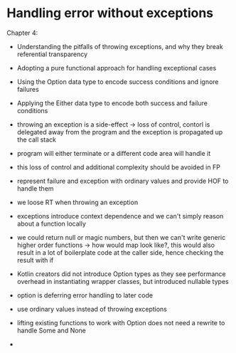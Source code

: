 # Handling error without exceptions

Chapter 4:

- Understanding the pitfalls of throwing exceptions, and why they break referential
transparency
- Adopting a pure functional approach for handling exceptional cases
- Using the Option data type to encode success conditions and ignore failures
- Applying the Either data type to encode both success and failure conditions

- throwing an exception is a  side-effect -> loss of control, contorl is delegated away from the program and the exception is propagated up the call stack
- program will either terminate or a different code area will handle it
- this loss of control and additional complexity should be avoided in FP
- represent failure and exception with ordinary values and provide HOF to handle them
- we loose RT when throwing an exception
- exceptions introduce context dependence and we can't simply reason about a function locally
- we could return null or magic numbers, but then we can't write generic higher order functions -> how would map look like?, this would also result in a lot of boilerplate code at the caller side, hence checking the  result with if
- Kotlin creators did not introduce Option types as they see performance overhead in instantiating wrapper classes, but introduced nullable types


- option is deferring error handling to later code
- use ordinary values instead of throwing exceptions
- lifting existing functions to work with Option does not need a rewrite to handle Some and None
-
